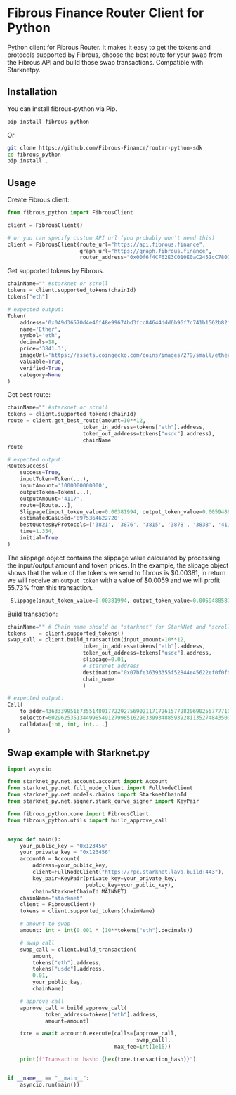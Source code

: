 # Fibrous Finance Router Client for Python

Python client for Fibrous Router. It makes it easy to get the tokens and protocols supported by Fibrous, choose the best route for your swap from the Fibrous API and build those swap transactions. Compatible with Starknetpy.

## Installation

You can install fibrous-python via Pip.
```bash
pip install fibrous-python
```
Or
```bash
git clone https://github.com/Fibrous-Finance/router-python-sdk
cd fibrous_python
pip install .
```

## Usage

Create Fibrous client:
```python
from fibrous_python import FibrousClient

client = FibrousClient()

# or you can specify custom API url (you probably won't need this)
client = FibrousClient(route_url="https://api.fibrous.finance",
                       graph_url="https://graph.fibrous.finance",
                       router_address="0x00f6f4CF62E3C010E0aC2451cC7807b5eEc19a40b0FaaCd00CCA3914280FDf5a")
```

Get supported tokens by Fibrous.
```python
chainName="" #starknet or scroll
tokens = client.supported_tokens(chainId)
tokens["eth"]

# expected output:
Token(
    address='0x049d36570d4e46f48e99674bd3fcc84644ddd6b96f7c741b1562b82f9e004dc7',
    name='Ether',
    symbol='eth',
    decimals=18,
    price='3841.3',
    imageUrl='https://assets.coingecko.com/coins/images/279/small/ethereum.png?1696501628',
    valuable=True,
    verified=True,
    category=None
)
```

Get best route:
```python
chainName="" #starknet or scroll
tokens = client.supported_tokens(chainId)
route = client.get_best_route(amount=10**12,
                        token_in_address=tokens["eth"].address,
                        token_out_address=tokens["usdc"].address),
                        chainName
route

# expected output:
RouteSuccess(
    success=True,
    inputToken=Token(...),
    inputAmount='1000000000000',
    outputToken=Token(...),
    outputAmount='4117',
    route=[Route...],
    Slippage(input_token_value=0.00381994, output_token_value=0.005948858756000001, slippage=0.5573173285444276),
    estimatedGasUsed='8975364622720',
    bestQuotesByProtocols=['3821', '3876', '3815', '3878', '3838', '4117', '3883', '0', '3838', '5467'],
    time=1.354,
    initial=True
)
```

The slippage object contains the slippage value calculated by processing the input/output amount and token prices. In the example, the slipage object shows that the value of the tokens we send to fibrous is $0.00381, in return we will receive an `output token` with a value of $0.0059 and we will profit 55.73% from this transaction.

```python
 Slippage(input_token_value=0.00381994, output_token_value=0.005948858756000001, slippage=0.5573173285444276)
```


Build transaction:
```python
chainName="" # Chain name should be "starknet" for StarkNet and "scroll" for Scroll
tokens    = client.supported_tokens()
swap_call = client.build_transaction(input_amount=10**12,
                        token_in_address=tokens["eth"].address,
                        token_out_address=tokens["usdc"].address,
                        slippage=0.01,
                        # starknet address
                        destination="0x07bfe36393355f52844e45622ef0f0fd9bcb18c63f9004060effc8cc0970f8e1",
                        chain_name
                        )

# expected output:
Call(
    to_addr=436333995167355148017722927569021171726157728206902557777108018048487382874,
    selector=602962535134499854912799851629033993488593928113527484350375636311213640489,
    calldata=[int, int, int....]
)

```

## Swap example with Starknet.py
```python
import asyncio

from starknet_py.net.account.account import Account
from starknet_py.net.full_node_client import FullNodeClient
from starknet_py.net.models.chains import StarknetChainId
from starknet_py.net.signer.stark_curve_signer import KeyPair

from fibrous_python.core import FibrousClient
from fibrous_python.utils import build_approve_call


async def main():
    your_public_key = "0x123456"
    your_private_key = "0x123456"
    account0 = Account(
        address=your_public_key,
        client=FullNodeClient("https://rpc.starknet.lava.build:443"),
        key_pair=KeyPair(private_key=your_private_key,
                         public_key=your_public_key),
        chain=StarknetChainId.MAINNET)
    chainName="starknet"
    client = FibrousClient()
    tokens = client.supported_tokens(chainName)

    # amount to swap
    amount: int = int(0.001 * (10**tokens["eth"].decimals))

    # swap call
    swap_call = client.build_transaction(
        amount,
        tokens["eth"].address,
        tokens["usdc"].address,
        0.01,
        your_public_key,
        chainName)

    # approve call
    approve_call = build_approve_call(
            token_address=tokens["eth"].address,
            amount=amount)

    txre = await account0.execute(calls=[approve_call,
                                         swap_call],
                                  max_fee=int(1e16))

    print(f"Transaction hash: {hex(txre.transaction_hash)}")


if __name__ == "__main__":
    asyncio.run(main())
```

